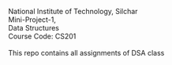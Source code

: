 National Institute of Technology, Silchar<br>
Mini-Project-1,<br>
Data Structures<br>
Course Code: CS201<br>
<br>
This repo contains all assignments of DSA class <br>
